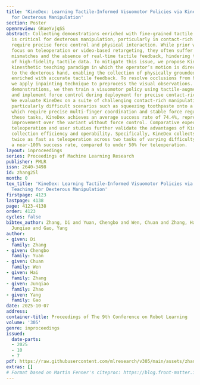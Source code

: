 ```yaml
---
title: 'KineDex: Learning Tactile-Informed Visuomotor Policies via Kinesthetic Teaching
  for Dexterous Manipulation'
section: Poster
openreview: GKueYvjqSS
abstract: Collecting demonstrations enriched with fine-grained tactile information
  is critical for dexterous manipulation, particularly in contact-rich tasks that
  require precise force control and physical interaction. While prior works primarily
  focus on teleoperation or video-based retargeting, they often suffer from kinematic
  mismatches and the absence of real-time tactile feedback, hindering the acquisition
  of high-fidelity tactile data. To mitigate this issue, we propose KineDex, a hand-over-hand
  kinesthetic teaching paradigm in which the operator’s motion is directly transferred
  to the dexterous hand, enabling the collection of physically grounded demonstrations
  enriched with accurate tactile feedback. To resolve occlusions from human hand,
  we apply inpainting technique to preprocess the visual observations. Based on these
  demonstrations, we then train a visuomotor policy using tactile-augmented inputs
  and implement force control during deployment for precise contact-rich manipulation.
  We evaluate KineDex on a suite of challenging contact-rich manipulation tasks, including
  particularly difficult scenarios such as squeezing toothpaste onto a toothbrush,
  which require precise multi-finger coordination and stable force regulation. Across
  these tasks, KineDex achieves an average success rate of 74.4%, representing a 57.7%
  improvement over the variant without force control. Comparative experiments with
  teleoperation and user studies further validate the advantages of KineDex in data
  collection efficiency and operability. Specifically, KineDex collects data over
  twice as fast as teleoperation across two tasks of varying difficulty, while maintaining
  a near-100% success rate, compared to under 50% for teleoperation.
layout: inproceedings
series: Proceedings of Machine Learning Research
publisher: PMLR
issn: 2640-3498
id: zhang25l
month: 0
tex_title: 'KineDex: Learning Tactile-Informed Visuomotor Policies via Kinesthetic
  Teaching for Dexterous Manipulation'
firstpage: 4123
lastpage: 4138
page: 4123-4138
order: 4123
cycles: false
bibtex_author: Zhang, Di and Yuan, Chengbo and Wen, Chuan and Zhang, Hai and Zhao,
  Junqiao and Gao, Yang
author:
- given: Di
  family: Zhang
- given: Chengbo
  family: Yuan
- given: Chuan
  family: Wen
- given: Hai
  family: Zhang
- given: Junqiao
  family: Zhao
- given: Yang
  family: Gao
date: 2025-10-07
address:
container-title: Proceedings of The 9th Conference on Robot Learning
volume: '305'
genre: inproceedings
issued:
  date-parts:
  - 2025
  - 10
  - 7
pdf: https://raw.githubusercontent.com/mlresearch/v305/main/assets/zhang25l/zhang25l.pdf
extras: []
# Format based on Martin Fenner's citeproc: https://blog.front-matter.io/posts/citeproc-yaml-for-bibliographies/
---
```

